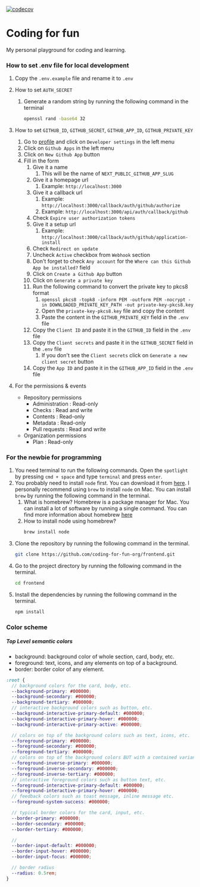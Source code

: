 [![codecov](https://codecov.io/gh/coding-for-fun-org/frontend/graph/badge.svg?token=C4WXQGTZTM)](https://codecov.io/gh/coding-for-fun-org/frontend)

# Coding for fun

My personal playground for coding and learning.

### How to set .env file for local development

1. Copy the `.env.example` file and rename it to `.env`
2. How to set `AUTH_SECRET`
    1. Generate a random string by running the following command in the terminal
        ```bash
        openssl rand -base64 32
        ```
3. How to set `GITHUB_ID`, `GITHUB_SECRET`, `GITHUB_APP_ID`, `GITHUB_PRIVATE_KEY`
    1. Go to [profile](https://github.com/settings/profile) and click on `Developer settings` in the left menu
    2. Click on `Github Apps` in the left menu
    3. Click on `New Github App` button
    4. Fill in the form
        1. Give it a name
            1. This will be the name of `NEXT_PUBLIC_GITHUB_APP_SLUG`
        2. Give it a homepage url
            1. Example: `http://localhost:3000`
        3. Give it a callback url
            1. Example: `http://localhost:3000/callback/auth/github/authorize`
            2. Example: `http://localhost:3000/api/auth/callback/github`
        4. Check `Expire user authorization tokens`
        5. Give it a setup url
            1. Example: `http://localhost:3000/callback/auth/github/application-install`
        6. Check `Redirect on update`
        7. Uncheck `Active` checkbox from `Webhook` section
        8. Don't forget to check `Any account` for the `Where can this Github App be installed?` field
        9. Click on `Create a Github App` button
        10. Click on `Generate a private key`
        11. Run the following command to convert the private key to pkcs8 format
            1. `openssl pkcs8 -topk8 -inform PEM -outform PEM -nocrypt -in DOWNLOADED_PRIVATE_KEY_PATH -out private-key-pkcs8.key`
            2. Open the `private-key-pkcs8.key` file and copy the content
            3. Paste the content in the `GITHUB_PRIVATE_KEY` field in the `.env` file
        12. Copy the `Client ID` and paste it in the `GITHUB_ID` field in the `.env` file
        13. Copy the `Client secrets` and paste it in the `GITHUB_SECRET` field in the `.env` file
            1. If you don't see the `Client secrets` click on `Generate a new client secret` button
        14. Copy the `App ID` and paste it in the `GITHUB_APP_ID` field in the `.env` file

4. For the permissions & events
    - Repository permissions
        - Administration : Read-only
        - Checks : Read and write
        - Contents : Read-only
        - Metadata : Read-only
        - Pull requests : Read and write
    - Organization permissions
        - Plan : Read-only

### For the newbie for programming

1. You need terminal to run the following commands. Open the `spotlight` by pressing `cmd + space` and type `terminal` and press `enter`.
2. You probably need to install `node` first. You can download it from [here](https://nodejs.org/en/download/). I personally recommend using `brew` to install `node` on Mac. You can install `brew` by running the following command in the terminal.
    1. What is homebrew? Homebrew is a package manager for Mac. You can install a lot of software by running a single command. You can find more information about homebrew [here](https://brew.sh/)
    2. How to install node using homebrew?
        ```bash
        brew install node
        ```
3. Clone the repository by running the following command in the terminal.
    ```bash
    git clone https://github.com/coding-for-fun-org/frontend.git
    ```
4. Go to the project directory by running the following command in the terminal.
    ```bash
    cd frontend
    ```
5. Install the dependencies by running the following command in the terminal.
    ```bash
    npm install
    ```

### Color scheme

##### Top Level semantic colors

- background: background color of whole section, card, body, etc.
- foreground: text, icons, and any elements on top of a background.
- border: border color of any element.

```scss
:root {
  // background colors for the card, body, etc.
  --background-primary: #000000;
  --background-secondary: #000000;
  --background-tertiary: #000000;
  // interactive background colors such as button, etc.
  --background-interactive-primary-default: #000000;
  --background-interactive-primary-hover: #000000;
  --background-interactive-primary-active: #000000;

  // colors on top of the background colors such as text, icons, etc.
  --foreground-primary: #000000;
  --foreground-secondary: #000000;
  --foreground-tertiary: #000000;
  // colors on top of the background colors BUT with a contained variant background
  --foreground-inverse-primary: #000000;
  --foreground-inverse-secondary: #000000;
  --foreground-inverse-tertiary: #000000;
  // interactive foreground colors such as button text, etc.
  --foreground-interactive-primary-default: #000000;
  --foreground-interactive-primary-hover: #000000;
  // feedback colors such as toast message, inline message etc.
  --foreground-system-success: #000000;

  // typical border colors for the card, input, etc.
  --border-primary: #000000;
  --border-secondary: #000000;
  --border-tertiary: #000000;

  //
  --border-input-default: #000000;
  --border-input-hover: #000000;
  --border-input-focus: #000000;

  // border radius
  --radius: 0.5rem;
}
```
